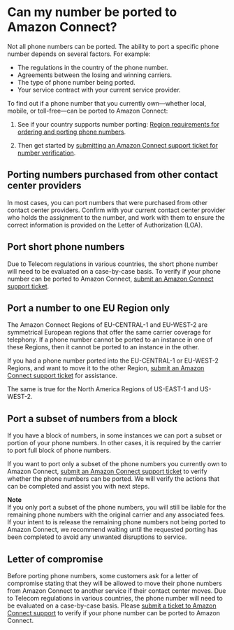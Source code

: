 # Can my number be ported to Amazon Connect?<a name="what-numbers-can-be-ported"></a>

Not all phone numbers can be ported\. The ability to port a specific phone number depends on several factors\. For example:
+ The regulations in the country of the phone number\. 
+ Agreements between the losing and winning carriers\.
+ The type of phone number being ported\.
+ Your service contract with your current service provider\.

To find out if a phone number that you currently own—whether local, mobile, or toll\-free—can be ported to Amazon Connect: 

1. See if your country supports number porting: [Region requirements for ordering and porting phone numbers](phone-number-requirements.md)\.

1. Then get started by [submitting an Amazon Connect support ticket for number verification](about-porting.md#step1-porting)\. 

## Porting numbers purchased from other contact center providers<a name="numbers-from-other-providers"></a>

In most cases, you can port numbers that were purchased from other contact center providers\. Confirm with your current contact center provider who holds the assignment to the number, and work with them to ensure the correct information is provided on the Letter of Authorization \(LOA\)\. 

## Port short phone numbers<a name="port-short-numbers"></a>

Due to Telecom regulations in various countries, the short phone number will need to be evaluated on a case\-by\-case basis\. To verify if your phone number can be ported to Amazon Connect, [submit an Amazon Connect support ticket](about-porting.md#step1-porting)\. 

## Port a number to one EU Region only<a name="port-across-eu-regions"></a>

The Amazon Connect Regions of EU\-CENTRAL\-1 and EU\-WEST\-2 are symmetrical European regions that offer the same carrier coverage for telephony\. If a phone number cannot be ported to an instance in one of these Regions, then it cannot be ported to an instance in the other\. 

If you had a phone number ported into the EU\-CENTRAL\-1 or EU\-WEST\-2 Regions, and want to move it to the other Region, [submit an Amazon Connect support ticket](about-porting.md#step1-porting) for assistance\. 

The same is true for the North America Regions of US\-EAST\-1 and US\-WEST\-2\. 

## Port a subset of numbers from a block<a name="port-subset-of-numbers"></a>

If you have a block of numbers, in some instances we can port a subset or portion of your phone numbers\. In other cases, it is required by the carrier to port full block of phone numbers\. 

If you want to port only a subset of the phone numbers you currently own to Amazon Connect, [submit an Amazon Connect support ticket](about-porting.md#step1-porting) to verify whether the phone numbers can be ported\. We will verify the actions that can be completed and assist you with next steps\.

**Note**  
If you only port a subset of the phone numbers, you will still be liable for the remaining phone numbers with the original carrier and any associated fees\.   
If your intent to is release the remaining phone numbers not being ported to Amazon Connect, we recommend waiting until the requested porting has been completed to avoid any unwanted disruptions to service\. 

## Letter of compromise<a name="letter-of-compromise"></a>

Before porting phone numbers, some customers ask for a letter of compromise stating that they will be allowed to move their phone numbers from Amazon Connect to another service if their contact center moves\. Due to Telecom regulations in various countries, the phone number will need to be evaluated on a case\-by\-case basis\. Please [submit a ticket to Amazon Connect support](about-porting.md#step1-porting) to verify if your phone number can be ported to Amazon Connect\. 